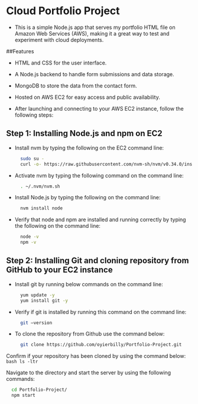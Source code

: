 # Cloud Portfolio Project

- This is a simple Node.js app that serves my portfolio HTML file on Amazon Web Services (AWS), making it a great way to test and experiment with cloud deployments.

##Features
- HTML and CSS for the user interface.
- A Node.js backend to handle form submissions and data storage.
- MongoDB to store the data from the contact form.
- Hosted on AWS EC2 for easy access and public availability.

- After launching and connecting to your AWS EC2 instance, follow the following steps:

## Step 1: Installing Node.js and npm on EC2
- Install nvm by typing the following on the EC2 command line:
  ```bash
    sudo su -
    curl -o- https://raw.githubusercontent.com/nvm-sh/nvm/v0.34.0/install.sh | bash
    ```

- Activate nvm by typing the following command on the command line:
  ```bash
    . ~/.nvm/nvm.sh
    ```

- Install Node.js by typing the following on the command line:
  ```bash
    nvm install node
    ```
- Verify that node and npm are installed and running correctly by typing the following on the command line:
  ```bash
    node -v
    npm -v
    ```

## Step 2: Installing Git and cloning repository from GitHub to your EC2 instance
- Install git by running below commands on the command line:
  ```bash
    yum update -y
    yum install git -y
    ```

- Verify if git is installed by running this command on the command line:
  ```bash
    git –version
    ```

- To clone the repository from Github use the command below:
  ```bash
    git clone https://github.com/oyierbilly/Portfolio-Project.git
    ```
  
Confirm if your repository has been cloned by using the command below:
    ```bash
    ls -ltr
    ```

Navigate to the directory and start the server by using the following commands:
  ```bash
    cd Portfolio-Project/
    npm start
    

